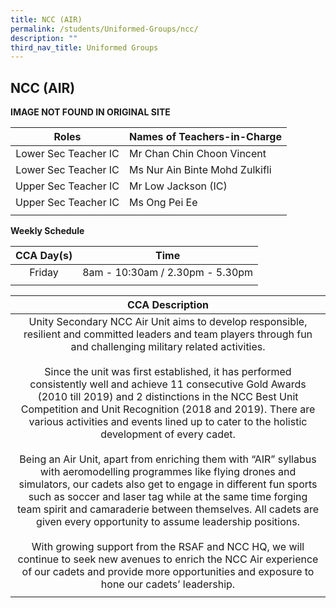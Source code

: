 ```yaml
---
title: NCC (AIR)
permalink: /students/Uniformed-Groups/ncc/
description: ""
third_nav_title: Uniformed Groups
---
```

## NCC (AIR)

**IMAGE NOT FOUND IN ORIGINAL SITE**

| **Roles** | **Names of Teachers-in-Charge** |
|:---:|---|
| Lower Sec Teacher IC | Mr Chan Chin Choon Vincent |
| Lower Sec Teacher IC | Ms Nur Ain Binte Mohd Zulkifli |
| Upper Sec Teacher IC | Mr Low Jackson (IC) |
| Upper Sec Teacher IC | Ms Ong Pei Ee |
|  |  |

**Weekly Schedule**

| **CCA Day(s)** | **Time** |
|:---:|---|
| Friday | 8am - 10:30am / 2.30pm - 5.30pm |
|  |  |

| **CCA Description** |
|:---:|
| Unity Secondary NCC Air Unit aims to develop responsible, resilient and committed leaders and team players through fun and challenging military related activities.  <br><br>Since the unit was first established, it has performed consistently well and achieve 11 consecutive Gold Awards (2010 till 2019) and 2 distinctions in the NCC Best Unit Competition and Unit Recognition (2018 and 2019). There are various activities and events lined up to cater to the holistic development of every cadet. <br><br>Being an Air Unit, apart from enriching them with “AIR” syllabus with aeromodelling programmes like flying drones and simulators, our cadets also get to engage in different fun sports such as soccer and laser tag while at the same time forging team spirit and camaraderie between themselves. All cadets are given every opportunity to assume leadership positions.  <br><br>With growing support from the RSAF and NCC HQ, we will continue to seek new avenues to enrich the NCC Air experience of our cadets and provide more opportunities and exposure to hone our cadets’ leadership. |
|  |